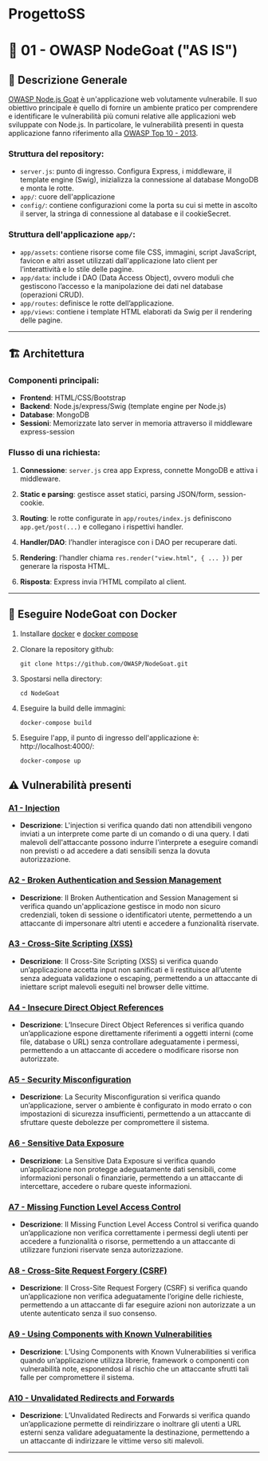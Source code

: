# ProgettoSS
# 🧪 01 - OWASP NodeGoat ("AS IS")


## 🧩 Descrizione Generale

[OWASP Node.js Goat](https://github.com/OWASP/NodeGoat) è un'applicazione web volutamente vulnerabile. Il suo obiettivo principale è quello di fornire un ambiente pratico per comprendere e identificare le vulnerabilità più comuni
relative alle applicazioni web sviluppate con Node.js. 
In particolare, le vulnerabilità presenti in questa applicazione fanno riferimento alla [OWASP Top 10 - 2013](https://github.com/OWASP/Top10/blob/master/2013/OWASP%20Top%2010%20-%202013.pdf).

### Struttura del repository:
- `server.js`: punto di ingresso. Configura Express, i middleware, il template engine (Swig), inizializza la connessione al database MongoDB e monta le rotte.
- `app/`: cuore dell'applicazione
- `config/`: contiene configurazioni come la porta su cui si mette in ascolto il server, la stringa di connessione al database e il cookieSecret.

### Struttura dell'applicazione `app/`:
- `app/assets`: contiene risorse come file CSS, immagini, script JavaScript, favicon e altri asset utilizzati dall'applicazione lato client per l’interattività e lo stile delle pagine.
- `app/data`: include i DAO (Data Access Object), ovvero moduli che gestiscono l’accesso e la manipolazione dei dati nel database (operazioni CRUD).
- `app/routes`: definisce le rotte dell’applicazione. 
- `app/views`: contiene i template HTML elaborati da Swig per il rendering delle pagine.
 
---

## 🏗️ Architettura

### Componenti principali:
- **Frontend**: HTML/CSS/Bootstrap
- **Backend**: Node.js/express/Swig (template engine per Node.js)
- **Database**: MongoDB
- **Sessioni**: Memorizzate lato server in memoria attraverso il middleware express-session

### Flusso di una richiesta:
1. **Connessione**: `server.js` crea app Express, connette MongoDB e attiva i middleware.

2. **Static e parsing**: gestisce asset statici, parsing JSON/form, session-cookie.

3. **Routing**: le rotte configurate in `app/routes/index.js` definiscono `app.get/post(...)` e collegano i rispettivi handler.

4. **Handler/DAO**: l’handler interagisce con i DAO per recuperare dati.

5. **Rendering**: l’handler chiama `res.render("view.html", { ... })` per generare la risposta HTML.

6. **Risposta**: Express invia l’HTML compilato al client.

---

## 🐋 Eseguire NodeGoat con Docker

1. Installare [docker](https://docs.docker.com/installation/) e [docker compose](https://docs.docker.com/compose/install/) 

2. Clonare la repository github:
   ```
   git clone https://github.com/OWASP/NodeGoat.git
   ```

3. Spostarsi nella directory:
   ```
   cd NodeGoat
   ```

4. Eseguire la build delle immagini:
   ```
   docker-compose build
   ```

5. Eseguire l'app, il punto di ingresso dell'applicazione è: http://localhost:4000/:
   ```
   docker-compose up
   ```


## ⚠️ Vulnerabilità presenti

### [A1 - Injection](doc/A1-Injection.md)
- **Descrizione**: L'injection si verifica quando dati non attendibili vengono inviati a un interprete come parte di un comando o di una query. I dati malevoli dell'attaccante possono indurre l'interprete a eseguire comandi non previsti o ad accedere a dati sensibili senza la dovuta autorizzazione.


### [A2 - Broken Authentication and Session Management ](doc/A2-BrokenAuth.md)
- **Descrizione**: Il Broken Authentication and Session Management si verifica quando un'applicazione gestisce in modo non sicuro credenziali, token di sessione o identificatori utente, permettendo a un attaccante di impersonare altri utenti e accedere a funzionalità riservate.


### [A3 - Cross-Site Scripting (XSS) ](doc/A3-XSS.md)
- **Descrizione**: Il Cross-Site Scripting (XSS) si verifica quando un’applicazione accetta input non sanificati e li restituisce all’utente senza adeguata validazione o escaping, permettendo a un attaccante di iniettare script malevoli eseguiti nel browser delle vittime.


### [A4 - Insecure Direct Object References](doc/A4-Insecure-DOR.md)
- **Descrizione**: L’Insecure Direct Object References si verifica quando un’applicazione espone direttamente riferimenti a oggetti interni (come file, database o URL) senza controllare adeguatamente i permessi, permettendo a un attaccante di accedere o modificare risorse non autorizzate.

### [ A5 - Security Misconfiguration](doc/A5-Misconfiguration.md)
- **Descrizione**: La Security Misconfiguration si verifica quando un’applicazione, server o ambiente è configurato in modo errato o con impostazioni di sicurezza insufficienti, permettendo a un attaccante di sfruttare queste debolezze per compromettere il sistema.

### [A6 - Sensitive Data Exposure ](doc/A6-SensitiveData.md)
- **Descrizione**: La Sensitive Data Exposure si verifica quando un’applicazione non protegge adeguatamente dati sensibili, come informazioni personali o finanziarie, permettendo a un attaccante di intercettare, accedere o rubare queste informazioni.

### [A7 - Missing Function Level Access Control](doc/A7-AccessControl.md)
- **Descrizione**: Il Missing Function Level Access Control si verifica quando un’applicazione non verifica correttamente i permessi degli utenti per accedere a funzionalità o risorse, permettendo a un attaccante di utilizzare funzioni riservate senza autorizzazione.

### [A8 - Cross-Site Request Forgery (CSRF)](doc/A8-CSRF.md)
- **Descrizione**: Il Cross-Site Request Forgery (CSRF) si verifica quando un’applicazione non verifica adeguatamente l’origine delle richieste, permettendo a un attaccante di far eseguire azioni non autorizzate a un utente autenticato senza il suo consenso.

### [A9 - Using Components with Known Vulnerabilities](doc/A9-InsecureComponents.md)
- **Descrizione**: L’Using Components with Known Vulnerabilities si verifica quando un’applicazione utilizza librerie, framework o componenti con vulnerabilità note, esponendosi al rischio che un attaccante sfrutti tali falle per compromettere il sistema.

### [A10 - Unvalidated Redirects and Forwards](doc/A10-Redirects.md)
- **Descrizione**: L’Unvalidated Redirects and Forwards si verifica quando un’applicazione permette di reindirizzare o inoltrare gli utenti a URL esterni senza validare adeguatamente la destinazione, permettendo a un attaccante di indirizzare le vittime verso siti malevoli.

---

